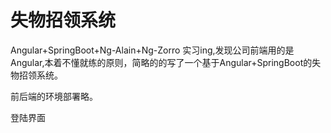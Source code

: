 # 失物招领系统
Angular+SpringBoot+Ng-Alain+Ng-Zorro
   实习ing,发现公司前端用的是Angular,本着不懂就练的原则，简略的的写了一个基于Angular+SpringBoot的失物招领系统。
   
   前后端的环境部署略。
   
   登陆界面


